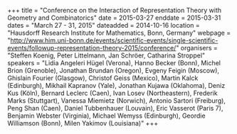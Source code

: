 +++
title = "Conference on the Interaction of Representation Theory with Geometry and Combinatorics"
date = 2015-03-27
enddate = 2015-03-31
dates = "March 27 - 31, 2015"
dateadded = 2014-10-16
location = "Hausdorff Research Institute for Mathematics, Bonn, Germany"
webpage = "http://www.him.uni-bonn.de/events/scientific-events/single-scientific-events/followup-representation-theory-2015/conference/"
organisers = "Steffen Koenig, Peter Littelmann, Jan Schröer, Catharina Stroppel"
speakers = "Lidia Angeleri Hügel (Verona), Hanno Becker (Bonn), Michel Brion (Grenoble), Jonathan Brundan (Oregon), Evgeny Feigin (Moscow), Ghislain Fourier (Glasgow), Christof Geiss (Mexico), Martin Kalck (Edinburgh), Mikhail Kapranov (Yale), Jonathan Kujawa (Oklahoma), Deniz Kus (Köln), Bernard Leclerc (Caen), Ivan Losev (Northeastern), Frederik Marks (Stuttgart), Vanessa Miemietz (Norwich), Antonio Sartori (Freiburg), Peng Shan (Caen), Daniel Tubbenhauer (Louvain), Eric Vasserot (Paris 7), Benjamin Webster (Virginia), Michael Wemyss (Edinburgh), Geordie Williamson (Bonn), Milen Yakimov (Louisiana)"
+++
